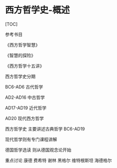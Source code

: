# 西方哲学史-概述

[TOC]

参考书目

《西方哲学智慧》

《智慧的探险》

《西方哲学十五讲》



西方哲学史分期

BC6-AD6 古代哲学

AD2-AD16 中古哲学

AD17-AD19 近代哲学

AD20 现代西方哲学



西方哲学史 主要讲述古典哲学  BC6-AD19 

现代哲学则有专门课程讲解   

德国哲学选读 则从德国观念论开始 

重点讨论  康德 费希特 谢林 黑格尔 维特根斯坦 海德格尔 



















